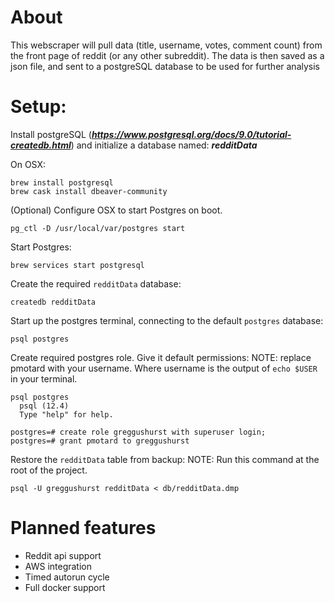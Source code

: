 # About
This webscraper will pull data (title, username, votes, comment count) from the front page of reddit (or any other subreddit). The data is then saved as a json file, and sent to a postgreSQL database to be used for further analysis

# Setup:

Install postgreSQL (***https://www.postgresql.org/docs/9.0/tutorial-createdb.html***) and initialize a database named: ***redditData***

On OSX:
```
brew install postgresql
brew cask install dbeaver-community
```

(Optional) Configure OSX to start Postgres on boot.
```
pg_ctl -D /usr/local/var/postgres start
```

Start Postgres:
```
brew services start postgresql
```

Create the required `redditData` database:
```
createdb redditData
```

Start up the postgres terminal, connecting to the default `postgres` database:
```
psql postgres
```

Create required postgres role. Give it default permissions:
NOTE: replace pmotard with your username. Where username is the output of `echo $USER` in your terminal.
```
psql postgres
  psql (12.4)
  Type "help" for help.

postgres=# create role greggushurst with superuser login;
postgres=# grant pmotard to greggushurst
```

Restore the `redditData` table from backup:
NOTE: Run this command at the root of the project.
```
psql -U greggushurst redditData < db/redditData.dmp
```

# Planned features
- Reddit api support
- AWS integration
- Timed autorun cycle
- Full docker support
